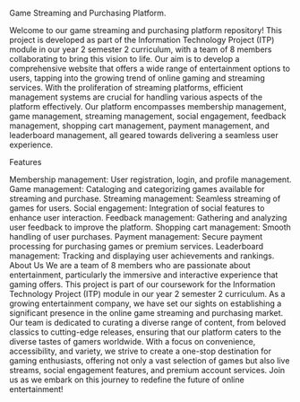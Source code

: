 Game Streaming and Purchasing Platform.

Welcome to our game streaming and purchasing platform repository! This project is developed as part of the Information Technology Project (ITP) module in our year 2 semester 2 curriculum, with a team of 8 members collaborating to bring this vision to life. Our aim is to develop a comprehensive website that offers a wide range of entertainment options to users, tapping into the growing trend of online gaming and streaming services. With the proliferation of streaming platforms, efficient management systems are crucial for handling various aspects of the platform effectively. Our platform encompasses membership management, game management, streaming management, social engagement, feedback management, shopping cart management, payment management, and leaderboard management, all geared towards delivering a seamless user experience.

Features

Membership management: User registration, login, and profile management.
Game management: Cataloging and categorizing games available for streaming and purchase.
Streaming management: Seamless streaming of games for users.
Social engagement: Integration of social features to enhance user interaction.
Feedback management: Gathering and analyzing user feedback to improve the platform.
Shopping cart management: Smooth handling of user purchases.
Payment management: Secure payment processing for purchasing games or premium services.
Leaderboard management: Tracking and displaying user achievements and rankings.
About Us
We are a team of 8 members who are passionate about entertainment, particularly the immersive and interactive experience that gaming offers. This project is part of our coursework for the Information Technology Project (ITP) module in our year 2 semester 2 curriculum. As a growing entertainment company, we have set our sights on establishing a significant presence in the online game streaming and purchasing market. Our team is dedicated to curating a diverse range of content, from beloved classics to cutting-edge releases, ensuring that our platform caters to the diverse tastes of gamers worldwide. With a focus on convenience, accessibility, and variety, we strive to create a one-stop destination for gaming enthusiasts, offering not only a vast selection of games but also live streams, social engagement features, and premium account services. Join us as we embark on this journey to redefine the future of online entertainment!
